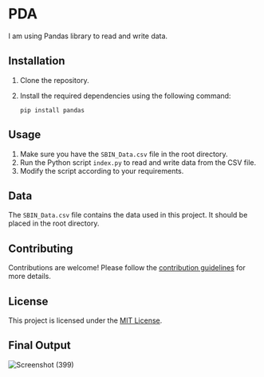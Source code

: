 # PDA

I am using Pandas library to read and write data.

## Installation

1. Clone the repository.
2. Install the required dependencies using the following command:

    ```shell
    pip install pandas
    ```

## Usage

1. Make sure you have the `SBIN_Data.csv` file in the root directory.
2. Run the Python script `index.py` to read and write data from the CSV file.
3. Modify the script according to your requirements.

## Data

The `SBIN_Data.csv` file contains the data used in this project. It should be placed in the root directory.

## Contributing

Contributions are welcome! Please follow the [contribution guidelines](CONTRIBUTING.md) for more details.

## License

This project is licensed under the [MIT License](LICENSE).

## Final Output
![Screenshot (399)](https://github.com/Boby900/pda/assets/111265239/8b923189-a574-4b28-bd18-41b442c75efe)

